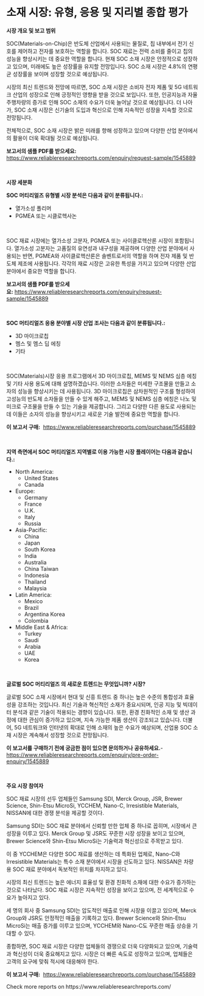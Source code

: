 <p><h1>소재 시장: 유형, 응용 및 지리별 종합 평가</h1></p><p><strong>시장 개요 및 보고 범위</strong></p>
<p><p>SOC(Materials-on-Chip)은 반도체 산업에서 사용되는 물질로, 칩 내부에서 전기 신호를 제어하고 전자를 보호하는 역할을 합니다. SOC 재료는 전력 소비를 줄이고 칩의 성능을 향상시키는 데 중요한 역할을 합니다. 현재 SOC 소재 시장은 안정적으로 성장하고 있으며, 미래에도 높은 성장률을 유지할 전망입니다. SOC 소재 시장은 4.8%의 연평균 성장률을 보이며 성장할 것으로 예상됩니다.</p><p>시장의 최신 트렌드와 전망에 따르면, SOC 소재 시장은 소비자 전자 제품 및 5G 네트워크 산업의 성장으로 인해 긍정적인 영향을 받을 것으로 보입니다. 또한, 인공지능과 자율 주행차량의 증가로 인해 SOC 소재의 수요가 더욱 늘어날 것으로 예상됩니다. 더 나아가, SOC 소재 시장은 신기술의 도입과 혁신으로 인해 지속적인 성장을 지속할 것으로 전망됩니다.</p><p>전체적으로, SOC 소재 시장은 밝은 미래를 향해 성장하고 있으며 다양한 산업 분야에서의 활용이 더욱 확대될 것으로 예상됩니다.</p></p>
<p><strong>보고서의 샘플 PDF를 받으세요:</strong> <a href="https://www.reliableresearchreports.com/enquiry/request-sample/1545889">https://www.reliableresearchreports.com/enquiry/request-sample/1545889</a></p>
<p>&nbsp;</p>
<p><strong>시장 세분화</strong></p>
<p><strong>SOC 머티리얼즈 유형별 시장 분석은 다음과 같이 분류됩니다.:</strong></p>
<p><ul><li>열가소성 폴리머</li><li>PGMEA 또는 시클로헥사논</li></ul></p>
<p>&nbsp;</p>
<p><p>SOC 재료 시장에는 열가소성 고분자, PGMEA 또는 사이클로헥산론 시장이 포함됩니다. 열가소성 고분자는 고품질의 유연성과 내구성을 제공하며 다양한 산업 분야에서 사용되는 반면, PGMEA와 사이클로헥산론은 솔벤트로서의 역할을 하며 전자 제품 및 반도체 제조에 사용됩니다. 각각의 재료 시장은 고유한 특성을 가지고 있으며 다양한 산업 분야에서 중요한 역할을 합니다.</p></p>
<p><strong>보고서의 샘플 PDF를 받으세요:</strong>&nbsp;<a href="https://www.reliableresearchreports.com/enquiry/request-sample/1545889">https://www.reliableresearchreports.com/enquiry/request-sample/1545889</a></p>
<p>&nbsp;</p>
<p><strong> SOC 머티리얼즈 응용 분야별 시장 산업 조사는 다음과 같이 분류됩니다.:</strong></p>
<p><ul><li>3D 마이크로칩</li><li>멤스 및 멤스 딥 에칭</li><li>기타</li></ul></p>
<p>&nbsp;</p>
<p><p>SOC(Materials)시장 응용 프로그램에서 3D 마이크로칩, MEMS 및 NEMS 심층 에칭 및 기타 사용 용도에 대해 설명하겠습니다. 이러한 소자들은 미세한 구조물을 만들고 소자의 성능을 향상시키는 데 사용됩니다. 3D 마이크로칩은 삼차원적인 구조를 형성하여 고성능의 반도체 소자들을 만들 수 있게 해주고, MEMS 및 NEMS 심층 에칭은 나노 및 미크로 구조물을 만들 수 있는 기술을 제공합니다. 그리고 다양한 다른 용도로 사용되는데 이들은 소자의 성능을 향상시키고 새로운 기술 발전에 중요한 역할을 합니다.</p></p>
<p><strong>이 보고서 구매:</strong>&nbsp; <a href="https://www.reliableresearchreports.com/purchase/1545889">https://www.reliableresearchreports.com/purchase/1545889</a></p>
<p>&nbsp;</p>
<p><strong>지역 측면에서 SOC 머티리얼즈 지역별로 이용 가능한 시장 플레이어는 다음과 같습니다.:</strong></p>
<p><ul>
    <li>
        North America:
        <ul>
            <li>United States</li>
            <li>Canada</li>
        </ul>
    </li>
    <li>
        Europe:
        <ul>
            <li>Germany</li>
            <li>France</li>
            <li>U.K.</li>
            <li>Italy</li>
            <li>Russia</li>
        </ul>
    </li>
    <li>
        Asia-Pacific:
        <ul>
            <li>China</li>
            <li>Japan</li>
            <li>South Korea</li>
            <li>India</li>
            <li>Australia</li>
            <li>China Taiwan</li>
            <li>Indonesia</li>
            <li>Thailand</li>
            <li>Malaysia</li>
        </ul>
    </li>
    <li>
        Latin America:
        <ul>
            <li>Mexico</li>
            <li>Brazil</li>
            <li>Argentina Korea</li>
            <li>Colombia</li>
        </ul>
    </li>
    <li>
        Middle East & Africa:
        <ul>
            <li>Turkey</li>
            <li>Saudi</li>
            <li>Arabia</li>
            <li>UAE</li>
            <li>Korea</li>
        </ul>
    </li>
    </ul></p>
<p>&nbsp;</p>
<p><strong>글로벌 SOC 머티리얼즈 의 새로운 트렌드는 무엇입니까? 시장?</strong></p>
<p><p>글로벌 SOC 소재 시장에서 현대 및 신흥 트렌드 중 하나는 높은 수준의 통합성과 효율성을 강조하는 것입니다. 최신 기술과 혁신적인 소재가 중요시되며, 인공 지능 및 빅데이터 분석과 같은 기술이 적용되는 경향이 있습니다. 또한, 환경 친화적인 소재 및 생산 과정에 대한 관심이 증가하고 있으며, 지속 가능한 제품 생산이 강조되고 있습니다. 더불어, 5G 네트워크와 인터넷의 확대로 인해 소재의 높은 수요가 예상되며, 산업용 SOC 소재 시장은 계속해서 성장할 것으로 전망됩니다.</p></p>
<p><strong>이 보고서를 구매하기 전에 궁금한 점이 있으면 문의하거나 공유하세요.</strong>- <a href="https://www.reliableresearchreports.com/enquiry/pre-order-enquiry/1545889">https://www.reliableresearchreports.com/enquiry/pre-order-enquiry/1545889</a></p>
<p>&nbsp;</p>
<p><strong>주요 시장 참여자</strong></p>
<p><p>SOC 재료 시장의 선두 업체들인 Samsung SDI, Merck Group, JSR, Brewer Science, Shin-Etsu MicroSi, YCCHEM, Nano-C, Irresistible Materials, NISSAN에 대한 경쟁 분석을 제공할 것이다. </p><p>Samsung SDI는 SOC 재료 분야에서 신뢰할 만한 업체 중 하나로 꼽히며, 시장에서 큰 성장을 이루고 있다. Merck Group 및 JSR도 꾸준한 시장 성장을 보이고 있으며, Brewer Science와 Shin-Etsu MicroSi는 기술력과 혁신성으로 주목받고 있다. </p><p>이 중 YCCHEM은 다양한 SOC 재료를 생산하는 데 특화된 업체로, Nano-C와 Irresistible Materials는 특수 소재 분야에서 시장을 선도하고 있다. NISSAN은 차량용 SOC 재료 분야에서 독보적인 위치를 차지하고 있다. </p><p>시장의 최신 트렌드는 높은 에너지 효율성 및 환경 친화적 소재에 대한 수요가 증가하는 것으로 나타났다. SOC 재료 시장은 지속적인 성장을 보이고 있으며, 전 세계적으로 수요가 높아지고 있다. </p><p>세 명의 회사 중 Samsung SDI는 압도적인 매출로 인해 시장을 이끌고 있으며, Merck Group와 JSR도 안정적인 매출을 기록하고 있다. Brewer Science와 Shin-Etsu MicroSi는 매출 증가를 이루고 있으며, YCCHEM와 Nano-C도 꾸준한 매출 상승을 기대할 수 있다. </p><p>종합하면, SOC 재료 시장은 다양한 업체들의 경쟁으로 더욱 다양화되고 있으며, 기술력과 혁신성이 더욱 중요해지고 있다. 시장은 더 빠른 속도로 성장하고 있으며, 업체들은 고객의 요구에 맞춰 적시에 대응해야 한다.</p></p>
<p><strong>이 보고서 구매:</strong>&nbsp;&nbsp;<a href="https://www.reliableresearchreports.com/purchase/1545889">https://www.reliableresearchreports.com/purchase/1545889</a></p>
<p>Check more reports on https://www.reliableresearchreports.com/</p>
